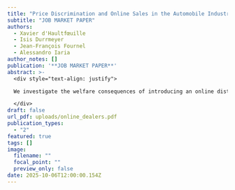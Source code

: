 ```yaml
---
title: "Price Discrimination and Online Sales in the Automobile Industry"
subtitle: "JOB MARKET PAPER"
authors:
  - Xavier d'Haultfœuille
  - Isis Durrmeyer
  - Jean-François Fournel
  - Alessandro Iaria
author_notes: []
publication: '**JOB MARKET PAPER**'
abstract: >-
  <div style="text-align: justify">

  We investigate the welfare consequences of introducing an online distribution channel in the French car industry, where most sales take place in person through car dealers relying on third-degree price discrimination. We estimate a structural model of demand with unobserved third-degree price discrimination and transportation costs related to visiting car dealers. In counterfactuals, we introduce an online distribution channel in which prices are uniform and consumers benefit from lower transportation costs. When both distribution channels are available, firms charge low online prices to attract internet-savvy consumers online, while continuing to price discriminate the less internet-savvy consumers in person. The online channel is profitable for firms, and the more it reduces transportation costs, the more profitable it is. However, the costs and benefits of the online channel are unevenly distributed among consumers, with older, wealthier, and internet-savvy consumers obtaining most of the benefits.

  </div>
draft: false
url_pdf: uploads/online_dealers.pdf
publication_types:
  - "2"
featured: true
tags: []
image:
  filename: ""
  focal_point: ""
  preview_only: false
date: 2025-10-06T12:00:00.154Z
---
```

